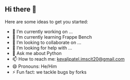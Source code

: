 ## Hi there 👋

Here are some ideas to get you started:

- 🔭 I’m currently working on ...
- 🌱 I’m currently learning Frappe Bench
- 👯 I’m looking to collaborate on ...
- 🤔 I’m looking for help with ...
- 💬 Ask me about Python
- 📫 How to reach me: kevaljpatel.imscit20@gmail.com
- 😄 Pronouns: He/Him
- ⚡ Fun fact: we tackle bugs by forks

